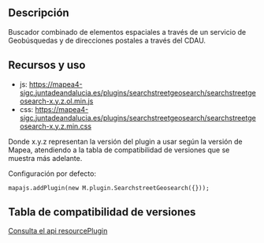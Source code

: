 ## Descripción

Buscador combinado de elementos espaciales a través de un servicio de Geobúsquedas y de direcciones postales a través del CDAU.

## Recursos y uso

- js: https://mapea4-sigc.juntadeandalucia.es/plugins/searchstreetgeosearch/searchstreetgeosearch-x.y.z.ol.min.js
- css: https://mapea4-sigc.juntadeandalucia.es/plugins/searchstreetgeosearch/searchstreetgeosearch-x.y.z.min.css  

Donde x.y.z representan la versión del plugin a usar según la versión de Mapea, atendiendo a la tabla de compatibilidad de versiones que se muestra más adelante.  

Configuración por defecto:
```
mapajs.addPlugin(new M.plugin.SearchstreetGeosearch({}));
```

## Tabla de compatibilidad de versiones   
[Consulta el api resourcePlugin](https://mapea4-sigc.juntadeandalucia.es/mapea/api/actions/resourcesPlugins?name=searchstreetgeosearch)
